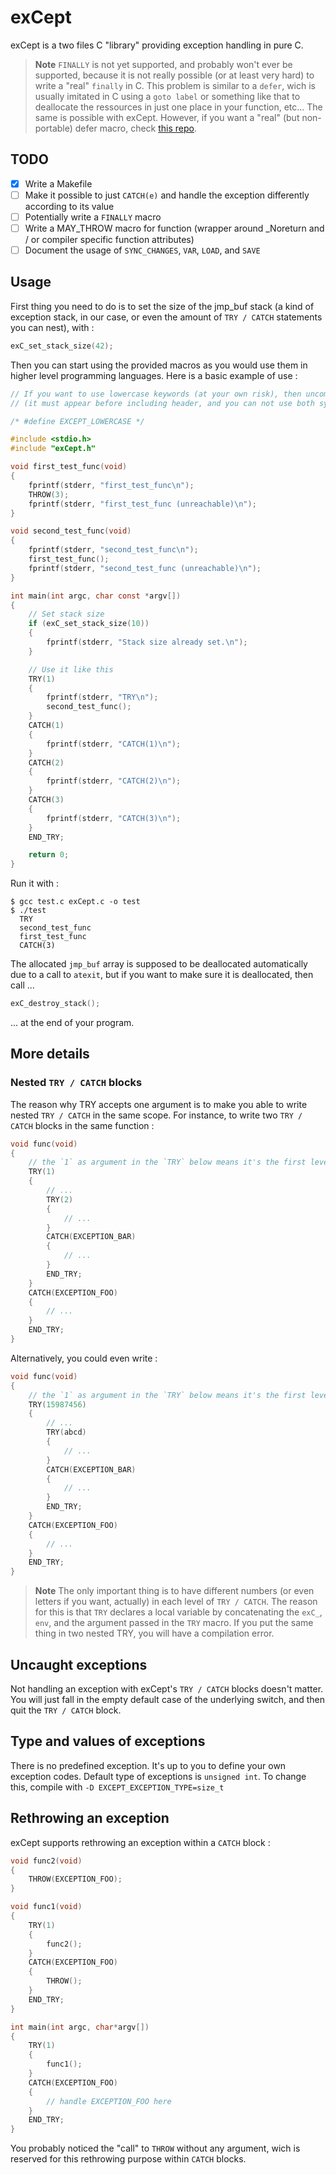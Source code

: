 # exCept

exCept is a two files C "library" providing exception handling in pure C.

> **Note**
> `FINALLY` is not yet supported, and probably won't ever be supported, because it is not really possible (or at least very hard) to write a "real" `finally` in C. This problem is similar to a `defer`, wich is usually imitated in C using a `goto label` or something like that to deallocate the ressources in just one place in your function, etc... The same is possible with exCept.
> However, if you want a "real" (but non-portable) defer macro, check [this repo](https://github.com/brvtalcake/defer).

## TODO

- [x] Write a Makefile
- [ ] Make it possible to just `CATCH(e)` and handle the exception differently according to its value
- [ ] Potentially write a `FINALLY` macro
- [ ] Write a MAY_THROW macro for function (wrapper around _Noreturn and / or compiler specific function attributes)
- [ ] Document the usage of `SYNC_CHANGES`, `VAR`, `LOAD`, and `SAVE`

## Usage

First thing you need to do is to set the size of the jmp_buf stack (a kind of exception stack, in our case, or even the amount of `TRY / CATCH` statements you can nest), with :

```c
exC_set_stack_size(42);
```

Then you can start using the provided macros as you would use them in higher level programming languages. Here is a basic example of use :

```c
// If you want to use lowercase keywords (at your own risk), then uncomment the following line
// (it must appear before including header, and you can not use both syntaxes in the same time)

/* #define EXCEPT_LOWERCASE */

#include <stdio.h>
#include "exCept.h"

void first_test_func(void)
{
    fprintf(stderr, "first_test_func\n");
    THROW(3);
    fprintf(stderr, "first_test_func (unreachable)\n");
}

void second_test_func(void)
{
    fprintf(stderr, "second_test_func\n");
    first_test_func();
    fprintf(stderr, "second_test_func (unreachable)\n");
}

int main(int argc, char const *argv[])
{
    // Set stack size
    if (exC_set_stack_size(10))
    {
        fprintf(stderr, "Stack size already set.\n");
    }

    // Use it like this
    TRY(1)
    {
        fprintf(stderr, "TRY\n");
        second_test_func();
    }
    CATCH(1)
    {
        fprintf(stderr, "CATCH(1)\n");
    }
    CATCH(2)
    {
        fprintf(stderr, "CATCH(2)\n");
    }
    CATCH(3)
    {
        fprintf(stderr, "CATCH(3)\n");
    }
    END_TRY;

    return 0;
}
```

Run it with :

```shell
$ gcc test.c exCept.c -o test
$ ./test
  TRY
  second_test_func
  first_test_func
  CATCH(3)
```

The allocated `jmp_buf` array is supposed to be deallocated automatically due to a call to `atexit`, but if you want to make sure it is deallocated, then call ...

```c
exC_destroy_stack();
```

... at the end of your program.

## More details

### Nested `TRY / CATCH` blocks

The reason why TRY accepts one argument is to make you able to write nested `TRY / CATCH` in the same scope. For instance, to write two `TRY / CATCH` blocks in the same function :

```c
void func(void)
{
    // the `1` as argument in the `TRY` below means it's the first level of `TRY / CATCH` in this scope
    TRY(1) 
    {
        // ...
        TRY(2)
        {
            // ...
        }
        CATCH(EXCEPTION_BAR)
        {
            // ...
        }
        END_TRY;
    }
    CATCH(EXCEPTION_FOO)
    {
        // ...
    }
    END_TRY;
}
```

Alternatively, you could even write :

```c
void func(void)
{
    // the `1` as argument in the `TRY` below means it's the first level of `TRY / CATCH` in this scope
    TRY(15987456) 
    {
        // ...
        TRY(abcd)
        {
            // ...
        }
        CATCH(EXCEPTION_BAR)
        {
            // ...
        }
        END_TRY;
    }
    CATCH(EXCEPTION_FOO)
    {
        // ...
    }
    END_TRY;
}
```

> **Note**
> The only important thing is to have different numbers (or even letters if you want, actually) in each level of `TRY / CATCH`. The reason for this is that `TRY` declares a local variable by concatenating the `exC_`, `env`, and the argument passed in the `TRY` macro. If you put the same thing in two nested TRY, you will have a compilation error.

## Uncaught exceptions

Not handling an exception with exCept's `TRY / CATCH` blocks doesn't matter. You will just fall in the empty default case of the underlying switch, and then quit the `TRY / CATCH` block.

## Type and values of exceptions

There is no predefined exception. It's up to you to define your own exception codes. Default type of exceptions is `unsigned int`. To change this, compile with `-D EXCEPT_EXCEPTION_TYPE=size_t`

## Rethrowing an exception

exCept supports rethrowing an exception within a `CATCH` block :

```c
void func2(void)
{
    THROW(EXCEPTION_FOO);
}

void func1(void)
{
    TRY(1)
    {
        func2();
    }
    CATCH(EXCEPTION_FOO)
    {
        THROW();
    }
    END_TRY;
}

int main(int argc, char*argv[])
{
    TRY(1)
    {
        func1();
    }
    CATCH(EXCEPTION_FOO)
    {
        // handle EXCEPTION_FOO here
    }
    END_TRY;
}
```

You probably noticed the "call" to `THROW` without any argument, wich is reserved for this rethrowing purpose within `CATCH` blocks.
